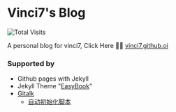 # Vinci7's Blog

![Total Visits](http://pv-badge.herokuapp.com/total.svg?repo_id=vinci7.github.io)

A personal blog for vinci7, Click Here 💁‍♂️ [vinci7.github.oi](https://vinci7.github.io)

### Supported by

* Github pages with Jekyll
* Jekyll Theme "[EasyBook](https://github.com/laobubu/jekyll-theme-EasyBook)"
* [Gitalk](https://github.com/gitalk/gitalk)
    * [自动初始化脚本](https://draveness.me/git-comments-initialize)


